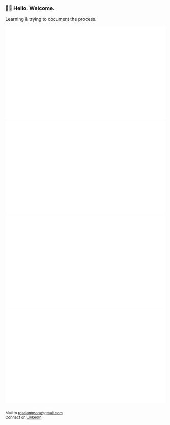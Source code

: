 ### 👋🏼 Hello. Welcome.

Learning & trying to document the process.

![](https://raw.githubusercontent.com/arommal/github-stats/master/generated/languages.svg#gh-dark-mode-only)
![](https://raw.githubusercontent.com/arommal/github-stats/master/generated/languages.svg#gh-light-mode-only)
![](https://raw.githubusercontent.com/arommal/github-stats/master/generated/overview.svg#gh-dark-mode-only)
![](https://raw.githubusercontent.com/arommal/github-stats/master/generated/overview.svg#gh-light-mode-only)

<sub>Mail to rosalammora@gmail.com</sub>\
<sup>Connect on <a href="https://www.linkedin.com/in/rosavls/">LinkedIn</a></sup>
